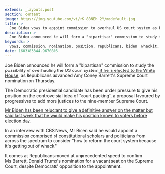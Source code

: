 ```yaml
--- 
extends: _layouts.post 
section: content 
image: https://img.youtube.com/vi/rK_8BNEh_2Y/mqdefault.jpg 
title: > 
  Joe Biden vows to appoint commission to overhaul US court system as Republicans advance Supreme Court nominee 
description: > 
  Joe Biden announced he will form a "bipartisan" commission to study the possibility of overhauling the US court system if he is elected to the White House, as Republicans advanced Amy Coney Barrett's Supreme Court nomination on Thursday.The Democratic presidential candidate has been under pressure to give his position on the controversial idea of "court packing", a proposal favoured by progressives to add more justices to the nine-member Supreme Court.Mr Biden has been reluctant to give a definitive answer on the matter but said last week that he would make his position known to voters before election day.In an interview with CBS News, Mr Biden said he would appoint a commission comprised of constitutional scholars and politicians from across the spectrum to consider "how to reform the court system because it's getting out of whack."It comes as Republicans moved at unprecedented speed to confirm Ms Barrett, Donald Trump's nomination for a vacant seat on the Supreme Court, despite Democrats' opposition to the appointment. 
keywords: > 
  vows, commission, nomination, position, republicans, biden, whackit, overhaul, white, supreme, court, nominee, joe, system 
date: 1603383344.9670806 
--- 
```

<div><p>Joe Biden announced he will form a "bipartisan" commission to study the possibility of overhauling the US court system<a href="https://www.telegraph.co.uk/news/2020/10/22/us-election-polls-2020-live-tracker-who-win-biden-trump/"> if he is elected to the White House</a>, as Republicans advanced Amy Coney Barrett's Supreme Court nomination on Thursday.</p>
<p>The Democratic presidential candidate has been under pressure to give his position on the controversial idea of "court packing", a proposal favoured by progressives to add more justices to the nine-member Supreme Court.&#160;</p>
<p><a href="https://www.telegraph.co.uk/news/2020/10/21/five-things-watch-final-us-presidential-debate/">Mr Biden has been reluctant to give a definitive answer on the matter but said last week that he would make his position known to voters before election day. </a></p>
<p>In an interview with CBS News, Mr Biden said he would appoint a commission comprised of constitutional scholars and politicians from across the spectrum to consider "how to reform the court system because it's getting out of whack."&#160;</p>
<p>It comes as Republicans moved at unprecedented speed to confirm Ms&#160;Barrett, Donald Trump's nomination for a vacant seat on the Supreme Court, despite Democrats' opposition to the appointment.&#160;</p>
</div>